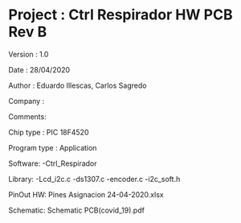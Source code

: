# Project : Ctrl Respirador HW PCB Rev B

Version : 1.0

Date    : 28/04/2020

Author  : Eduardo Illescas, Carlos Sagredo

Company :

Comments:

Chip type               : PIC 18F4520

Program type            : Application

Software: -Ctrl_Respirador 

Library:  -Lcd_i2c.c
          -ds1307.c
          -encoder.c
          -i2c_soft.h
          
PinOut HW: Pines Asignacion 24-04-2020.xlsx

Schematic: Schematic PCB(covid_19).pdf
